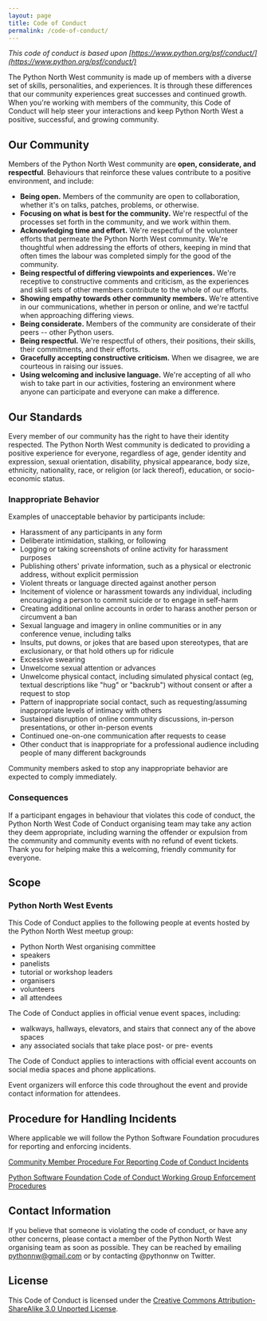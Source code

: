 ```yaml
---
layout: page
title: Code of Conduct
permalink: /code-of-conduct/
---
```


_This code of conduct is based upon [https://www.python.org/psf/conduct/](https://www.python.org/psf/conduct/)_

The Python North West community is made up of members with a diverse set of skills, personalities, and experiences. It is through these differences that our community experiences great successes and continued growth. When you're working with members of the community, this Code of Conduct will help steer your interactions and keep Python North West a positive, successful, and growing community.

## Our Community 

Members of the Python North West community are **open, considerate, and respectful**. Behaviours that reinforce these values contribute to a positive environment, and include:

- **Being open.** Members of the community are open to collaboration, whether it's on talks, patches, problems, or otherwise.
- **Focusing on what is best for the community.** We're respectful of the processes set forth in the community, and we work within them.
- **Acknowledging time and effort.** We're respectful of
the volunteer efforts that permeate the Python North West community. We're thoughtful when addressing the efforts of others, keeping in mind that often times the labour was completed simply for the good of the community.
- **Being respectful of differing viewpoints and experiences.** We're receptive to constructive comments and criticism, as the experiences and skill sets of other members contribute to the whole of our efforts.
- **Showing empathy towards other community members.** We're attentive in our communications, whether in person or online, and we're tactful when approaching differing views.
- **Being considerate.** Members of the community are considerate of their peers -- other Python users.
- **Being respectful.** We're respectful of others, their positions, their skills, their commitments, and their efforts.
- **Gracefully accepting constructive criticism.** When we disagree, we are courteous in raising our issues.
- **Using welcoming and inclusive language.** We're accepting of all who wish to take part in our activities, fostering an environment where anyone can participate and everyone can make a difference.

## Our Standards

Every member of our community has the right to have their identity respected. The Python North West community is dedicated to providing a positive experience for everyone, regardless of age, gender identity and expression, sexual orientation, disability, physical appearance, body size, ethnicity,  nationality, race, or religion (or lack thereof), education, or socio-economic status.

### Inappropriate Behavior

Examples of unacceptable behavior by participants include:

- Harassment of any participants in any form
- Deliberate intimidation, stalking, or following
- Logging or taking screenshots of online activity for harassment purposes
- Publishing others' private information, such as a physical or electronic address, without explicit permission
- Violent threats or language directed against another person
- Incitement of violence or harassment towards any individual, including encouraging a person to commit suicide or to engage in self-harm
- Creating additional online accounts in order to harass another person or circumvent a ban
- Sexual language and imagery in online communities or in any conference venue, including talks
- Insults, put downs, or jokes that are based upon stereotypes, that are exclusionary, or that hold others up for ridicule
- Excessive swearing
- Unwelcome sexual attention or advances
- Unwelcome physical contact, including simulated physical contact (eg, textual descriptions like "hug" or "backrub") without consent or after a request to stop
- Pattern of inappropriate social contact, such as requesting/assuming inappropriate levels of intimacy with others
- Sustained disruption of online community discussions, in-person presentations, or other in-person events
- Continued one-on-one communication after requests to cease
- Other conduct that is inappropriate for a professional audience including people of many different backgrounds

Community members asked to stop any inappropriate behavior are expected to comply immediately.

### Consequences

If a participant engages in behaviour that violates this code of conduct, the Python North West  Code of Conduct organising team may take any action they deem appropriate, including warning the offender or expulsion from the community and community events with no refund of event tickets. Thank you for helping make this a welcoming, friendly community for everyone.

## Scope

### Python North West Events

This Code of Conduct applies to the following people at events hosted by the Python North West meetup group:

- Python North West organising committee
- speakers
- panelists
- tutorial or workshop leaders
- organisers
- volunteers
- all attendees

The Code of Conduct applies in official venue event spaces, including:

- walkways, hallways, elevators, and stairs that connect any of the above spaces
- any associated socials that take place post- or pre- events

The Code of Conduct applies to interactions with official event accounts on social media spaces and phone applications.

Event organizers will enforce this code throughout the event and provide contact information for attendees.

## Procedure for Handling Incidents 

Where applicable we will follow the Python Software Foundation procudures for
reporting and enforcing incidents.

[Community Member Procedure For Reporting Code of Conduct Incidents](https://www.python.org/psf/conduct/reporting)

[Python Software Foundation Code of Conduct Working Group Enforcement Procedures](https://www.python.org/psf/conduct/enforcement)

## Contact Information 

If you believe that someone is violating the code of conduct, or have any other concerns, please contact a member of the Python North West organising team as soon as possible. They can be reached by emailing pythonnw@gmail.com or by contacting @pythonnw on Twitter.

## License

This Code of Conduct is licensed under the [Creative Commons Attribution-ShareAlike 3.0 Unported License](https://creativecommons.org/licenses/by-sa/3.0/).
